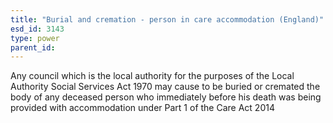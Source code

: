 ```yaml
---
title: "Burial and cremation - person in care accommodation (England)"
esd_id: 3143
type: power
parent_id:  
---
```


Any council which is the local authority for the purposes of the Local Authority Social Services Act 1970 may cause to be buried or cremated the body of any deceased person who immediately before his death was being provided with accommodation under Part 1 of the Care Act 2014

